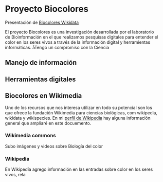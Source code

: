 # Proyecto Biocolores
Presentación de [Biocolores Wikidata](https://docs.google.com/presentation/d/1S_BmvXSfDW3HgZ4WSKolrpRMJb4gZgCEnFogwfDhRqI/edit?usp=sharing)


El proyecto Biocolores es una investigación desarrollada por el laboratorio de Bioinformación en el que realizamos pesquisas digitales para entender el color en los seres vivos a través de la información digital y herramientas informáticas. 
åTengo un compromiso con la Ciencia 

## **Manejo de información**


## **Herramientas digitales**


## Biocolores en Wikimedia
Uno de los recursos que nos interesa utilizar en todo su potencial son los que ofrece la fundación Wikimedia para ciencias biológicas, com wikipedia, wikidata y wikispecies.
En mi [perfil de Wikipedia](https://es.wikipedia.org/wiki/Usuaria:Lmichan) hay alguna información general que ampliaré en este docuemento.


### **Wikimedia commons**


Subo imágenes y videos sobre Biología del color

### **Wikipedia**


En Wikipedía agrego información en las entradas sobre color en los seres vivos, rela
